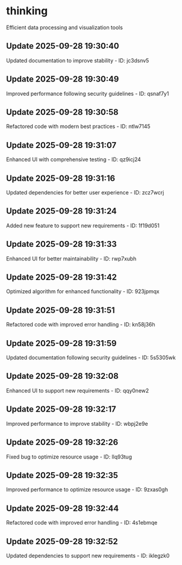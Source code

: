 # thinking
Efficient data processing and visualization tools

## Update 2025-09-28 19:30:40
Updated documentation to improve stability - ID: jc3dsnv5


## Update 2025-09-28 19:30:49
Improved performance following security guidelines - ID: qsnaf7y1


## Update 2025-09-28 19:30:58
Refactored code with modern best practices - ID: ntlw7145


## Update 2025-09-28 19:31:07
Enhanced UI with comprehensive testing - ID: qz9icj24


## Update 2025-09-28 19:31:16
Updated dependencies for better user experience - ID: zcz7wcrj


## Update 2025-09-28 19:31:24
Added new feature to support new requirements - ID: 1f19d051


## Update 2025-09-28 19:31:33
Enhanced UI for better maintainability - ID: rwp7xubh


## Update 2025-09-28 19:31:42
Optimized algorithm for enhanced functionality - ID: 923jpmqx


## Update 2025-09-28 19:31:51
Refactored code with improved error handling - ID: kn58j36h


## Update 2025-09-28 19:31:59
Updated documentation following security guidelines - ID: 5s5305wk


## Update 2025-09-28 19:32:08
Enhanced UI to support new requirements - ID: qqy0new2


## Update 2025-09-28 19:32:17
Improved performance to improve stability - ID: wbpj2e9e


## Update 2025-09-28 19:32:26
Fixed bug to optimize resource usage - ID: llq93tug


## Update 2025-09-28 19:32:35
Improved performance to optimize resource usage - ID: 9zxas0gh


## Update 2025-09-28 19:32:44
Refactored code with improved error handling - ID: 4s1ebmqe


## Update 2025-09-28 19:32:52
Updated dependencies to support new requirements - ID: iklegzk0

